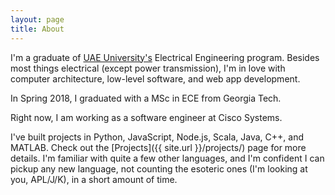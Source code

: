```yaml
---
layout: page
title: About
---
```


I'm a graduate of [UAE University's](https://www.uaeu.ac.ae/en/) Electrical Engineering program. Besides most things electrical (except power transmission), I'm in love with computer architecture, low-level software, and web app development.

In Spring 2018, I graduated with a MSc in ECE from Georgia Tech.

Right now, I am working as a software engineer at Cisco Systems.

I've built projects in Python, JavaScript, Node.js, Scala, Java, C++, and MATLAB. Check out the [Projects]({{ site.url }}/projects/) page for more details. I'm familiar with quite a few other languages, and I'm confident I can pickup any new language, not counting the esoteric ones (I'm looking at you, APL/J/K), in a short amount of time.

